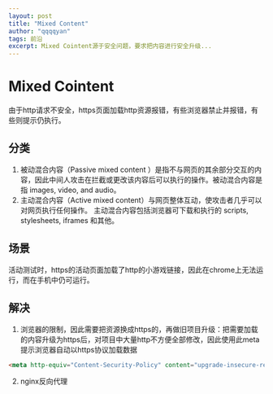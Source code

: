 ```yaml
---
layout: post
title: "Mixed Content"
author: "qqqqyan"
tags: 前沿
excerpt: Mixed Cointent源于安全问题，要求把内容进行安全升级...
---
```


# Mixed Cointent

由于http请求不安全，https页面加载http资源报错，有些浏览器禁止并报错，有些则提示仍执行。
## 分类
  1. 被动混合内容（Passive mixed content ）是指不与网页的其余部分交互的内容，因此中间人攻击在拦截或更改该内容后可以执行的操作。被动混合内容是指 images, video, and audio。
  2. 主动混合内容（Active mixed content）与网页整体互动，使攻击者几乎可以对网页执行任何操作。 主动混合内容包括浏览器可下载和执行的 scripts, stylesheets, iframes 和其他。
## 场景
  活动测试时，https的活动页面加载了http的小游戏链接，因此在chrome上无法运行，而在手机中仍可运行。
## 解决
  1. 浏览器的限制，因此需要把资源换成https的，再做旧项目升级：把需要加载的内容升级为https后，对项目中大量http不方便全部修改，因此使用此meta提示浏览器自动以https协议加载数据
  ``` html
  <meta http-equiv="Content-Security-Policy" content="upgrade-insecure-requests" />
  ```
  2. nginx反向代理
